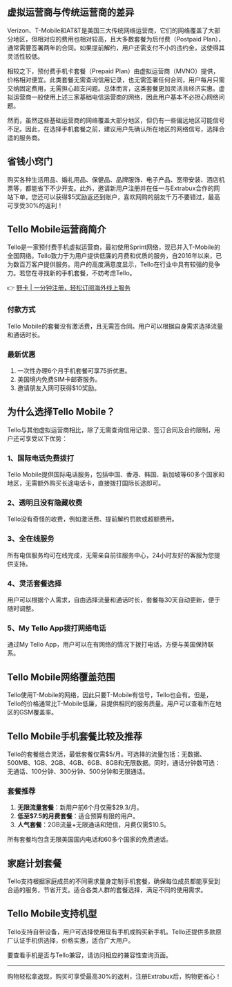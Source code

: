 ## **虚拟运营商与传统运营商的差异**

Verizon、T-Mobile和AT&T是美国三大传统网络运营商，它们的网络覆盖了大部分地区，但相对应的费用也相对较高，且大多数套餐为后付费（Postpaid Plan），通常需要签署两年的合同。如果提前解约，用户还需支付不小的违约金，这使得其灵活性较低。

相较之下，预付费手机卡套餐（Prepaid Plan）由虚拟运营商（MVNO）提供，价格相对便宜。此类套餐无需查询信用记录，也无需签署任何合同，用户每月只需交纳固定费用，无需担心超支问题。总体而言，这类套餐更加灵活且经济实惠。虚拟运营商一般使用上述三家基础电信运营商的网络，因此用户基本不必担心网络问题。

然而，虽然这些基础运营商的网络覆盖大部分地区，但仍有一些偏远地区可能信号不足。因此，在选择手机套餐之前，建议用户先确认所在地区的网络信号，选择合适的服务商。

## **省钱小窍门**

购买各种生活用品、婚礼用品、保健品、品牌服饰、电子产品、宽带安装、酒店机票等，都能省下不少开支。此外，邀请新用户注册并在任一与Extrabux合作的网站下单，您还可以获得$5奖励返还到账户，喜欢网购的朋友千万不要错过，最高可享受30%的返利！

## **Tello Mobile运营商简介**

Tello是一家预付费手机虚拟运营商，最初使用Sprint网络，现已并入T-Mobile的全国网络。Tello致力于为用户提供低廉的月费和优质的服务，自2016年以来，已为数百万客户提供服务。用户的高度满意度显示，Tello在行业中具有较强的竞争力。若您在寻找新的手机套餐，不妨考虑Tello。

👉 [野卡 | 一分钟注册，轻松订阅海外线上服务](https://bit.ly/bewildcard)

### **付款方式**

Tello Mobile的套餐没有激活费，且无需签合同。用户可以根据自身需求选择流量和通话时长。

### **最新优惠**

1. 一次性办理6个月手机套餐可享75折优惠。
2. 美国境内免费SIM卡邮寄服务。
3. 邀请朋友入网可获得$10奖励。

## **为什么选择Tello Mobile？**

Tello与其他虚拟运营商相比，除了无需查询信用记录、签订合同及合约限制，用户还可享受以下优势：

### **1、国际电话免费拨打**

Tello Mobile提供国际电话服务，包括中国、香港、韩国、新加坡等60多个国家和地区，无需额外购买长途电话卡，直接拨打国际长途即可。

### **2、透明且没有隐藏收费**

Tello没有奇怪的收费，例如激活费、提前解约罚款或超额费用。

### **3、全在线服务**

所有电信服务均可在线完成，无需亲自前往服务中心，24小时友好的客服为您提供支持。

### **4、灵活套餐选择**

用户可以根据个人需求，自由选择流量和通话时长，套餐每30天自动更新，便于随时调整。

### **5、My Tello App拨打网络电话**

通过My Tello App，用户可以在有网络的情况下拨打电话，方便与美国保持联系。

## **Tello Mobile网络覆盖范围**

Tello使用T-Mobile的网络，因此只要T-Mobile有信号，Tello也会有。但是，Tello的价格通常比T-Mobile低廉，且提供相同的服务质量。用户可以查看所在地区的GSM覆盖率。

## **Tello Mobile手机套餐比较及推荐**

Tello的套餐组合灵活，最低套餐仅需$5/月。可选择的流量包括：无数据、500MB、1GB、2GB、4GB、6GB、8GB和无限数据。同时，通话分钟数可选：无通话、100分钟、300分钟、500分钟和无限通话。

### **套餐推荐**

1. **无限流量套餐**：新用户前6个月仅需$29.3/月。
2. **低至$7.5的月费套餐**：适合预算有限的用户。
3. **人气套餐**：2GB流量+无限通话和短信，月费仅需$10.5。

所有套餐均包含无限美国国内电话和60多个国家的免费通话。

## **家庭计划套餐**

Tello支持根据家庭成员的不同需求量身定制手机套餐，确保每位成员都能享受到合适的服务，节省开支。适合各类人群的套餐选择，满足不同的使用需求。

## **Tello Mobile支持机型**

Tello支持自带设备，用户可选择使用现有手机或购买新手机。Tello还提供多款原厂认证手机供选择，价格实惠，适合广大用户。

要查看手机是否与Tello兼容，请访问相应的兼容性查询页面。

---

购物轻松拿返现，购买可享受最高30%的返利，注册Extrabux后，购物更省心！